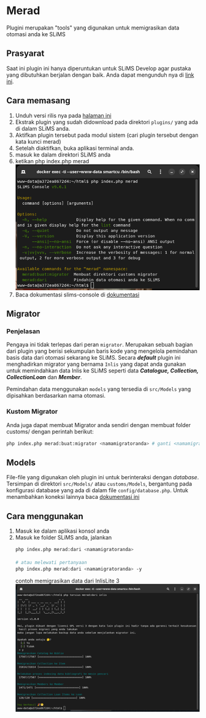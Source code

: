 # Merad
Plugini merupakan "tools" yang digunakan untuk memigrasikan data otomasi anda ke SLiMS

## Prasyarat
Saat ini plugin ini hanya diperuntukan untuk SLiMS Develop agar pustaka yang dibutuhkan berjalan dengan baik. Anda dapat mengunduh nya di [link ini](https://github.com/slims/slims9_bulian/archive/refs/heads/develop.zip).

## Cara memasang
1. Unduh versi rilis nya pada [halaman ini](https://github.com/drajathasan/slims-merad/releases/download/v1.0.2/merad-1.0.2.zip)
2. Ekstrak plugin yang sudah didownload pada direktori ```plugins/``` yang ada di dalam SLiMS anda.
3. Aktifkan plugin tersebut pada modul sistem (cari plugin tersebut dengan kata kunci merad)
4. Setelah diaktifkan, buka aplikasi terminal anda.
5. masuk ke dalam direktori SLiMS anda
6. ketikan php index.php merad
![preview](./preview.png)
7. Baca dokumentasi slims-console di [dokumentasi](https://slims.web.id/docs/development-guide/Console/Intro)

## Migrator
### Penjelasan
Pengaya ini tidak terlepas dari peran ```migrator```. Merupakan sebuah bagian dari plugin yang berisi sekumpulan baris kode yang mengelola pemindahan basis data dari otomasi sekarang ke SLiMS. Secara ***default*** plugin ini menghadirkan migrator yang bernama ```Inlis``` yang dapat anda gunakan untuk memindahkan data Inlis ke SLiMS seperti data ***Catalogue, Collection, CollectionLoan*** dan ***Member***.

Pemindahan data menggunakan ```models``` yang tersedia di ```src/Models``` yang dipisahkan berdasarkan nama otomasi.

### Kustom Migrator
Anda juga dapat membuat Migrator anda sendiri dengan membuat folder customs/ dengan perintah berikut:
```bash
php index.php merad:buat:migrator <namamigratoranda> # ganti <namamigratoranda> dengan nama yang anda inginkan
```

## Models
File-file yang digunakan oleh plugin ini untuk berinteraksi dengan *database*. Tersimpan di direktori ```src/Models/``` atau ```customs/Models```, bergantung pada konfigurasi database yang ada di dalam file ```config/database.php```. Untuk menambahkan koneksi lainnya baca [dokumentasi ini](https://slims.web.id/docs/development-guide/Database/Intro#menambahkan-koneksi-lain)

## Cara menggunakan
1. Masuk ke dalam aplikasi konsol anda
2. Masuk ke folder SLiMS anda, jalankan 
    ```bash
    php index.php merad:dari <namamigratoranda>

    # atau melewati pertanyaan
    php index.php merad:dari <namamigratoranda> -y
    ```
    contoh memigrasikan data dari InlisLite 3
    ![contoh](./sample.png)

